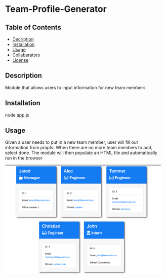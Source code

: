 # Team-Profile-Generator


## Table of Contents

* [Decription](#description)
* [Installation](#installation)
* [Usage](#usage)
* [Collabarators](#collabarators)
* [License](#licenses)

## Description
Module that allows users to input information for new team members

## Installation
node app.js

## Usage
Given a user needs to put in a new team member, user will fill out information from propts.  When there are no more team members to add, select done.  The module will then populate an HTML file and automatically run in the browser

![](Assets/teamgen.PNG)
